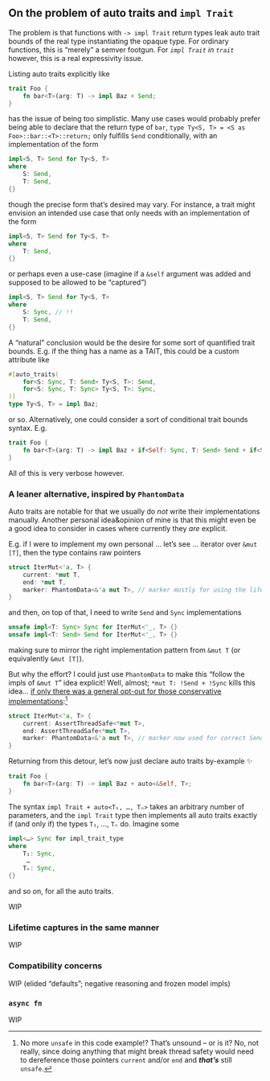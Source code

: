 ## On the problem of auto traits and `impl Trait`

The problem is that functions with `-> impl Trait` return types leak auto trait bounds of the real type instantiating the opaque type.
For ordinary functions, this is “merely” a semver footgun. For *`impl Trait` in `trait`* however, this is a real expressivity issue.

Listing auto traits explicitly like
```rs
trait Foo {
    fn bar<T>(arg: T) -> impl Baz + Send;
}
```
has the issue of being too simplistic. Many use cases would probably prefer being able to declare
that the return type of `bar`, `type Ty<S, T> = <S as Foo>::bar::<T>::return;` only fulfills `Send` conditionally,
with an implementation of the form
```rs
impl<S, T> Send for Ty<S, T>
where
    S: Send,
    T: Send,
{}
```
though the precise form that’s desired may vary. For instance, a trait might envision an intended use case that only needs
with an implementation of the form
```rs
impl<S, T> Send for Ty<S, T>
where
    T: Send,
{}
```
or perhaps even a use-case (imagine if a `&self` argument was added and supposed to be allowed to be “captured”)
```rs
impl<S, T> Send for Ty<S, T>
where
    S: Sync, // !!
    T: Send,
{}
```

A “natural” conclusion would be the desire for some sort of quantified trait bounds. E.g. if the thing has a name as a TAIT, this could be a custom attribute like
```rs
#[auto_traits(
    for<S: Sync, T: Send> Ty<S, T>: Send,
    for<S: Sync, T: Sync> Ty<S, T>: Sync,
)]
type Ty<S, T> = impl Baz;
```
or so. Alternatively, one could consider a sort of conditional trait bounds syntax. E.g.
```rs
trait Foo {
    fn bar<T>(arg: T) -> impl Baz + if<Self: Sync, T: Send> Send + if<Self: Sync, T: Sync> Sync;
}
```

All of this is very verbose however.

### A leaner alternative, inspired by `PhantomData`

Auto traits are notable for that we usually do *not* write their implementations manually.
Another personal idea&opinion of mine is that this might even be a good idea to consider in cases where currently they *are* explicit.

E.g. if I were to implement my own personal … let’s see … iterator over `&mut [T]`, then the type contains raw pointers
```rs
struct IterMut<'a, T> {
    current: *mut T,
    end: *mut T,
    marker: PhantomData<&'a mut T>, // marker mostly for using the lifetime
}
```
and then, on top of that, I need to write `Send` and `Sync` implementations
```rs
unsafe impl<T: Sync> Sync for IterMut<'_, T> {}
unsafe impl<T: Send> Send for IterMut<'_, T> {}
```
making sure to mirror the right implementation pattern from `&mut T` (or equivalently `&mut [T]`).

But why the effort? I could just use `PhantomData` to make this “follow the impls of `&mut T`” idea explicit!
Well, almost; `*mut T: !Send + !Sync` kills this idea… [if only there was a general opt-out for those conservative implementations](https://github.com/rust-lang/libs-team/issues/322):[^1]
```rs
struct IterMut<'a, T> {
    current: AssertThreadSafe<*mut T>,
    end: AssertThreadSafe<*mut T>,
    marker: PhantomData<&'a mut T>, // marker now used for correct Send+Sync, too
}
```

Returning from this detour, let’s now just declare auto traits by-example ✨
```rs
trait Foo {
    fn bar<T>(arg: T) -> impl Baz + auto<&Self, T>;
}
```

The syntax `impl Trait + auto<T₁, …, Tₙ>` takes an arbitrary number of parameters, and the `impl Trait` type then implements all auto traits exactly if (and only if) the types `T₁`, …, `Tₙ` do. Imagine some
```rs
impl<…> Sync for impl_trait_type
where
    T₁: Sync,
     …
    Tₙ: Sync,
{}
```
and so on, for all the auto traits.

[^1]: No more `unsafe` in this code example!? That’s unsound – or is it? No, not really, since doing anything that might break thread safety would need to dereference those pointers `current` and/or `end` and ***that’s*** still `unsafe`. 

WIP

### Lifetime captures in the same manner

WIP

### Compatibility concerns

WIP (elided “defaults”; negative reasoning and frozen model impls)

### `async fn`

WIP
